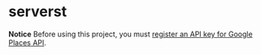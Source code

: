 # serverst

**Notice** Before using this project, you must
[register an API key for Google Places API](https://console.developers.google.com/).
